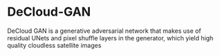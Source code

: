 # DeCloud-GAN
DeCloud GAN is a generative adversarial network that makes use of residual UNets and pixel shuffle layers in the generator, which yield high quality cloudless satellite images
